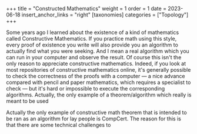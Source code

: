 +++
title = "Constructed Mathematics"
weight = 1
order = 1
date = 2023-06-18
insert_anchor_links = "right"
[taxonomies]
categories = ["Topology"]
+++

Some years ago I learned about the existence of a kind of mathematics called Constructive Mathematics. If you practice math using this style, every proof of existence you write will also provide you an algorithm to actually find what you were seeking. And I mean a real algorithm which you can run in your computer and observe the result. Of course this isn't the only reason to appreciate constructive mathematics. Indeed, if you look at most repositories of constructive mathematics online, it's generally possible to check the correctness of the proofs with a computer — a nice advance compared with pencil and paper mathematics, which requires a specialist to check — but it's hard or impossible to execute the corresponding algorithms. Actually, the only example of a theorem/algorithm which really is meant to be used

Actually the only example of constructive math theorem that is intended to be ran as an algorithm for lay people is CompCert. The reason for this is that there are some technical challenges to 
